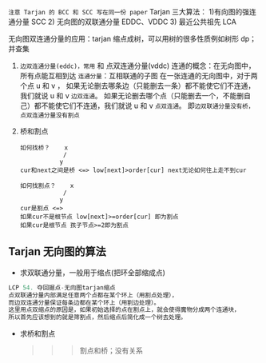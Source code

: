 `注意 Tarjan 的 BCC 和 SCC 写在同一份 paper`
Tarjan 三大算法： 1)有向图的强连通分量 SCC 2) 无向图的双联通分量 EDDC、VDDC 3) 最近公共祖先 LCA

无向图双连通分量的应用：tarjan 缩点成树，可以用树的很多性质例如树形 dp；并查集

1. `边双连通分量(eddc)，常用` 和 点双连通分量(vddc)
   连通的概念：在无向图中，所有点能互相到达
   `连通分量`：互相联通的子图
   在一张连通的无向图中，对于两个点 u 和 v ，
   如果无论删去哪条边（只能删去一条）都不能使它们不连通，我们就说 u 和 v `边双连通`。
   如果无论删去哪个点（只能删去一个，不能删自己）都不能使它们不连通，我们就说 u 和 v `点双连通`。
   即`边双联通分量没有桥，点双连通分量没有割点`
2. 桥和割点

   ```
   如何找桥？    x
               /
              y
   cur和next之间是桥 <=> low[next]>order[cur] next无论如何往上走不到cur

   如何找割点？    x
               /
              y
   cur是割点 <=>
   如果cur不是根节点 low[next]>=order[cur] 即为割点
   如果cur是根节点 孩子节点>=2即为割点
   ```

## Tarjan 无向图的算法

- 求双联通分量，一般用于缩点(把环全部缩成点)

```py
LCP 54. 夺回据点-无向图tarjan缩点
点双联通分量内部满足任意两个点都在某个环上（用割点处理），
而边双连通分量保证每条边都在某个环上（用割边处理）。
这里用点双缩点的原因是，如果初始选择的点在割点上，就会使得魔物分成两个连通块，
所以首先应该想到的就是筛割点，然后缩点后简化成一个树去处理。
```

- 求桥和割点
  > > > 割点和桥；没有关系
